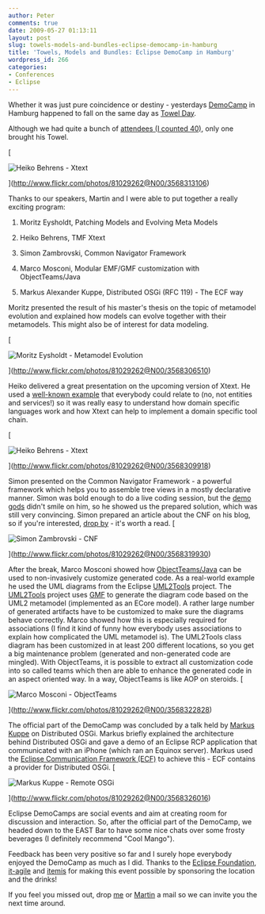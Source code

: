 ```yaml
---
author: Peter
comments: true
date: 2009-05-27 01:13:11
layout: post
slug: towels-models-and-bundles-eclipse-democamp-in-hamburg
title: 'Towels, Models and Bundles: Eclipse DemoCamp in Hamburg'
wordpress_id: 266
categories:
- Conferences
- Eclipse
---
```


Whether it was just pure coincidence or destiny - yesterdays [DemoCamp](http://wiki.eclipse.org/Eclipse_DemoCamps_Galileo_2009/Hamburg) in Hamburg happened to fall on the same day as [Towel Day](http://en.wikipedia.org/wiki/Towel_day). 

Although we had quite a bunch of [attendees (I counted 40)](http://wiki.eclipse.org/Eclipse_DemoCamps_Galileo_2009/Hamburg#Who_Is_Attending), only one brought his Towel.

[

![Heiko Behrens - Xtext](http://farm4.static.flickr.com/3637/3568313106_060ee9ff19.jpg)

](http://www.flickr.com/photos/81029262@N00/3568313106)

Thanks to our speakers, Martin and I were able to put together a really exciting program:



	
  1. Moritz Eysholdt, Patching Models and Evolving Meta Models

	
  2. Heiko Behrens, TMF Xtext

	
  3. Simon Zambrovski, Common Navigator Framework

	
  4. Marco Mosconi, Modular EMF/GMF customization with ObjectTeams/Java

	
  5. Markus Alexander Kuppe, Distributed OSGi (RFC 119) - The ECF way



Moritz presented the result of his master's thesis on the topic of metamodel evolution and explained how models can evolve together with their metamodels. This might also be of interest for data modeling.

[

![Moritz Eysholdt - Metamodel Evolution](http://farm4.static.flickr.com/3380/3568306510_deaab05a74.jpg)

](http://www.flickr.com/photos/81029262@N00/3568306510)

Heiko delivered a great presentation on the upcoming version of Xtext. He used a [well-known example](http://www.slideshare.net/HeikoB/xtext-und-was-man-damit-anstellen-kann) that everybody could relate to (no, not entities and services!) so it was really easy to understand how domain specific languages work and how Xtext can help to implement a domain specific tool chain.

[

![Heiko Behrens - Xtext](http://farm4.static.flickr.com/3329/3568309918_6eb0eed6f4.jpg)

](http://www.flickr.com/photos/81029262@N00/3568309918)

Simon presented on the Common Navigator Framework - a powerful framework which helps you to assemble tree views in a mostly declarative manner. Simon was bold enough to do a live coding session, but the [demo gods](http://www.rdrop.com/users/paulmck/DemoGods/) didn't smile on him, so he showed us the prepared solution, which was still very convincing. Simon prepared an article about the CNF on his blog, so if you're interested, [drop by](http://www.techjava.de/topics/2009/04/eclipse-common-navigator-framework/) - it's worth a read.
[

![Simon Zambrovski - CNF](http://farm4.static.flickr.com/3632/3568319930_a2c97d90af.jpg)

](http://www.flickr.com/photos/81029262@N00/3568319930)

After the break, Marco Mosconi showed how [ObjectTeams/Java](http://www.objectteams.org/) can be used to non-invasively customize generated code. As a real-world example he used the UML diagrams from the Eclipse [UML2Tools](http://www.eclipse.org/modeling/mdt/?project=uml2tools) project. The [UML2Tools](http://wiki.eclipse.org/MDT-UML2Tools) project uses [GMF](http://www.eclipse.org/modeling/gmf/) to generate the diagram code based on the UML2 metamodel (implemented as an ECore model). A rather large number of generated artifacts have to be customized to make sure the diagrams behave correctly. Marco showed how this is especially required for associations (I find it kind of funny how everybody uses associations to explain how complicated the UML metamodel is). The UML2Tools class diagram has been customized in at least 200 different locations, so you get a big maintenance problem (generated and non-generated code are mingled). With ObjectTeams, it is possible to extract all customization code into so called teams which then are able to enhance the generated code in an aspect oriented way. In a way, ObjectTeams is like AOP on steroids.
[

![Marco Mosconi - ObjectTeams](http://farm4.static.flickr.com/3644/3568322828_677d4a889a.jpg)

](http://www.flickr.com/photos/81029262@N00/3568322828)

The official part of the DemoCamp was concluded by a talk held by [Markus](http://www.ohloh.net/accounts/lemmy) [Kuppe](http://www.lemmster.de/blog/) on Distributed OSGi. Markus briefly explained the architecture behind Distributed OSGi and gave a demo of an Eclipse RCP application that communicated with an iPhone (which ran an Equinox server). Markus used the [Eclipse Communication Framework (ECF)](http://www.eclipse.org/ecf/) to achieve this - ECF contains a provider for Distributed OSGi. 
[

![Markus Kuppe - Remote OSGi](http://farm3.static.flickr.com/2483/3568326016_0e6b01375e.jpg)

](http://www.flickr.com/photos/81029262@N00/3568326016)

Eclipse DemoCamps are social events and aim at creating room for discussion and interaction. So, after the official part of the DemoCamp, we headed down to the EAST Bar to have some nice chats over some frosty beverages (I definitely recommend "Cool Mango").

Feedback has been very positive so far and I surely hope everybody enjoyed the DemoCamp as much as I did. Thanks to the [Eclipse Foundation](http://www.eclipse.org/), [it-agile](http://www.it-agile.de/) and [itemis](http://www.itemis.com/) for making this event possible by sponsoring the location and the drinks!

If you feel you missed out, drop [me](http://twitter.com/peterfriese) or [Martin](http://twitter.com/martinlippert) a mail so we can invite you the next time around.
